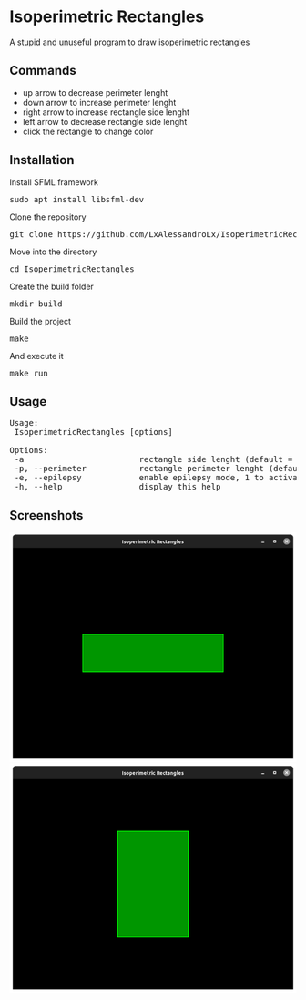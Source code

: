 # Isoperimetric Rectangles
A stupid and unuseful program to draw isoperimetric rectangles

## Commands
- up arrow to decrease perimeter lenght
- down arrow to increase perimeter lenght
- right arrow to increase rectangle side lenght
- left arrow to decrease rectangle side lenght
- click the rectangle to change color

## Installation
Install SFML framework
<pre>
sudo apt install libsfml-dev
</pre>
Clone the repository
<pre>
git clone https://github.com/LxAlessandroLx/IsoperimetricRectangles.git
</pre>
Move into the directory
<pre>
cd IsoperimetricRectangles
</pre>
Create the build folder
<pre>
mkdir build
</pre>
Build the project
<pre>
make
</pre>
And execute it
<pre>
make run
</pre>

## Usage
<pre>
Usage: 
 IsoperimetricRectangles [options]

Options:
 -a                        rectangle side lenght (default = 400)
 -p, --perimeter           rectangle perimeter lenght (default = 1500)
 -e, --epilepsy            enable epilepsy mode, 1 to activate or 0 to deactivate (default = 0)
 -h, --help                display this help
</pre>

## Screenshots
![screenshot1](screenshots/screenshot1.png)
![screenshot2](screenshots/screenshot2.png)
